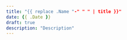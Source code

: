 ```yaml
---
title: "{{ replace .Name "-" " " | title }}"
date: {{ .Date }}
draft: true
description: "Description"
---
```


